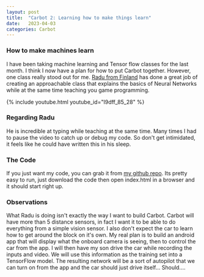 ```yaml
---
layout: post
title:  "Carbot 2: Learning how to make things learn"
date:   2023-04-03
categories: Carbot
---
```


### How to make machines learn

I have been taking machine learning and Tensor flow classes for the last month. I think I now have a plan for how to put Carbot together. However, one class really stood out for me. [Radu from Finland](https://radufromfinland.com/) has done a great job of creating an approachable class that explains the basics of Neural Networks while at the same time teaching you game programming.

{% include youtube.html youtube_id="I9dff_85_28" %}

### Regarding Radu
He is incredible at typing while teaching at the same time. Many times I had to pause the video to catch up or debug my code. So don't get intimidated, it feels like he could have written this in his sleep.


### The Code
If you just want my code, you can grab it from [my github repo](https://github.com/paulin/coding-with-radu). Its pretty easy to run, just download the code then open index.html in a browser and it should start right up.


### Observations
What Radu is doing isn't exactly the way I want to build Carbot. Carbot will have more than 5 distance sensors, in fact I want it to be able to do everything from a simple vision sensor. I also don't expect the car to learn how to get around the block on it's own. My real plan is to build an android app that will display what the onboard camera is seeing, then to control the car from the app. I will then have my son drive the car while recording the inputs and video. We will use this information as the training set into a TensorFlow model.  The resulting network will be a sort of autopilot that we can turn on from the app and the car should just drive itself...  Should....
